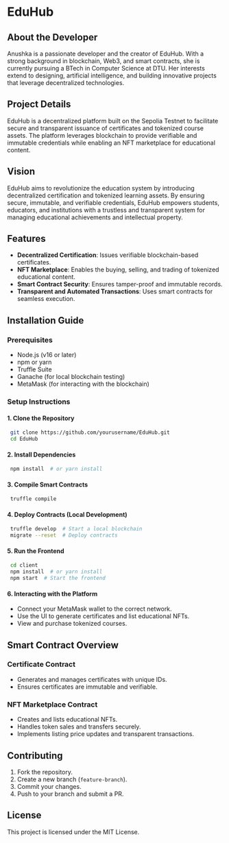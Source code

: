 # EduHub

## About the Developer

Anushka is a passionate developer and the creator of EduHub. With a strong background in blockchain, Web3, and smart contracts, she is currently pursuing a BTech in Computer Science at DTU. Her interests extend to designing, artificial intelligence, and building innovative projects that leverage decentralized technologies.

## Project Details

EduHub is a decentralized platform built on the Sepolia Testnet to facilitate secure and transparent issuance of certificates and tokenized course assets. The platform leverages blockchain to provide verifiable and immutable credentials while enabling an NFT marketplace for educational content.

## Vision

EduHub aims to revolutionize the education system by introducing decentralized certification and tokenized learning assets. By ensuring secure, immutable, and verifiable credentials, EduHub empowers students, educators, and institutions with a trustless and transparent system for managing educational achievements and intellectual property.

## Features

- **Decentralized Certification**: Issues verifiable blockchain-based certificates.
- **NFT Marketplace**: Enables the buying, selling, and trading of tokenized educational content.
- **Smart Contract Security**: Ensures tamper-proof and immutable records.
- **Transparent and Automated Transactions**: Uses smart contracts for seamless execution.

## Installation Guide

### Prerequisites

- Node.js (v16 or later)
- npm or yarn
- Truffle Suite
- Ganache (for local blockchain testing)
- MetaMask (for interacting with the blockchain)

### Setup Instructions

#### 1. Clone the Repository

```bash
 git clone https://github.com/yourusername/EduHub.git
 cd EduHub
```

#### 2. Install Dependencies

```bash
 npm install  # or yarn install
```

#### 3. Compile Smart Contracts

```bash
 truffle compile
```

#### 4. Deploy Contracts (Local Development)

```bash
 truffle develop  # Start a local blockchain
 migrate --reset  # Deploy contracts
```

#### 5. Run the Frontend

```bash
 cd client
 npm install  # or yarn install
 npm start  # Start the frontend
```

#### 6. Interacting with the Platform

- Connect your MetaMask wallet to the correct network.
- Use the UI to generate certificates and list educational NFTs.
- View and purchase tokenized courses.

## Smart Contract Overview

### Certificate Contract

- Generates and manages certificates with unique IDs.
- Ensures certificates are immutable and verifiable.

### NFT Marketplace Contract

- Creates and lists educational NFTs.
- Handles token sales and transfers securely.
- Implements listing price updates and transparent transactions.

## Contributing

1. Fork the repository.
2. Create a new branch (`feature-branch`).
3. Commit your changes.
4. Push to your branch and submit a PR.

## License

This project is licensed under the MIT License.


